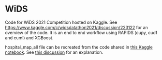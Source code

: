 # WiDS

Code for WiDS 2021 Competition hosted on Kaggle.  See  https://www.kaggle.com/c/widsdatathon2021/discussion/223122 for an overview of the code.  It is an end to end workflow using RAPIDS (cupy, cudf and cuml) and XGBoost.

hospital_map_all file can be recreated from the code shared in [this Kaggle notebook](https://www.kaggle.com/cpmpml/mapping-test-hospitals-to-train-hospitals).  See [this discussion](https://www.kaggle.com/c/widsdatathon2021/discussion/222982) for an explanation.

